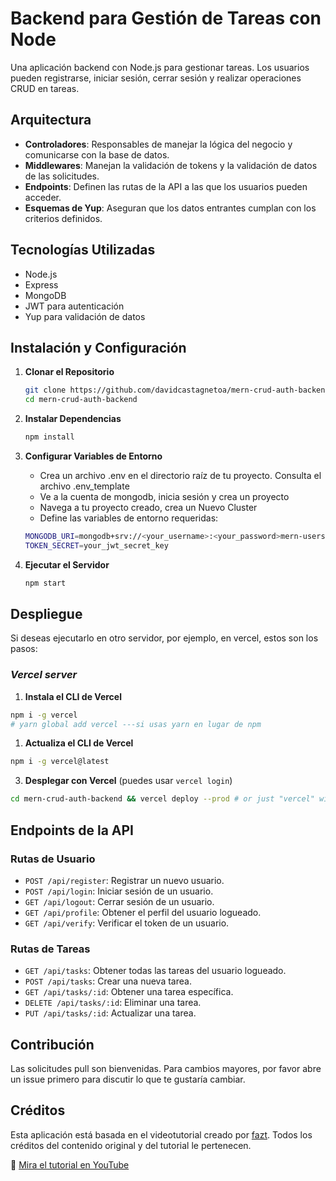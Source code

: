 # Backend para Gestión de Tareas con Node

Una aplicación backend con Node.js para gestionar tareas. Los usuarios pueden registrarse, iniciar sesión, cerrar sesión y realizar operaciones CRUD en tareas.

## Arquitectura

- **Controladores**: Responsables de manejar la lógica del negocio y comunicarse con la base de datos.
- **Middlewares**: Manejan la validación de tokens y la validación de datos de las solicitudes.
- **Endpoints**: Definen las rutas de la API a las que los usuarios pueden acceder.
- **Esquemas de Yup**: Aseguran que los datos entrantes cumplan con los criterios definidos.

## Tecnologías Utilizadas

- Node.js
- Express
- MongoDB
- JWT para autenticación
- Yup para validación de datos

## Instalación y Configuración

1. **Clonar el Repositorio**

   ```bash
   git clone https://github.com/davidcastagnetoa/mern-crud-auth-backend.git
   cd mern-crud-auth-backend
   ```

2. **Instalar Dependencias**

   ```bash
   npm install
   ```

3. **Configurar Variables de Entorno**

   - Crea un archivo .env en el directorio raíz de tu proyecto. Consulta el archivo .env_template
   - Ve a la cuenta de mongodb, inicia sesión y crea un proyecto
   - Navega a tu proyecto creado, crea un Nuevo Cluster
   - Define las variables de entorno requeridas:

   ```bash
   MONGODB_URI=mongodb+srv://<your_username>:<your_password>mern-users.nwszua8.mongodb.net
   TOKEN_SECRET=your_jwt_secret_key
   ```

4. **Ejecutar el Servidor**

   ```bash
   npm start
   ```

## Despliegue

Si deseas ejecutarlo en otro servidor, por ejemplo, en vercel, estos son los pasos:

### _Vercel server_

1.  **Instala el CLI de Vercel**

```bash
npm i -g vercel
# yarn global add vercel ---si usas yarn en lugar de npm
```

1.  **Actualiza el CLI de Vercel**

```bash
npm i -g vercel@latest
```

3.  **Desplegar con Vercel** (puedes usar `vercel login`)

```bash
cd mern-crud-auth-backend && vercel deploy --prod # or just "vercel" without "--prod".
```

## Endpoints de la API

### Rutas de Usuario

- `POST /api/register`: Registrar un nuevo usuario.
- `POST /api/login`: Iniciar sesión de un usuario.
- `GET /api/logout`: Cerrar sesión de un usuario.
- `GET /api/profile`: Obtener el perfil del usuario logueado.
- `GET /api/verify`: Verificar el token de un usuario.

### Rutas de Tareas

- `GET /api/tasks`: Obtener todas las tareas del usuario logueado.
- `POST /api/tasks`: Crear una nueva tarea.
- `GET /api/tasks/:id`: Obtener una tarea específica.
- `DELETE /api/tasks/:id`: Eliminar una tarea.
- `PUT /api/tasks/:id`: Actualizar una tarea.

## Contribución

Las solicitudes pull son bienvenidas. Para cambios mayores, por favor abre un issue primero para discutir lo que te gustaría cambiar.

## Créditos

Esta aplicación está basada en el videotutorial creado por [fazt](https://www.faztweb.com/). Todos los créditos del contenido original y del tutorial le pertenecen.

🎥 [Mira el tutorial en YouTube](https://youtu.be/NmkY4JgS21A)
